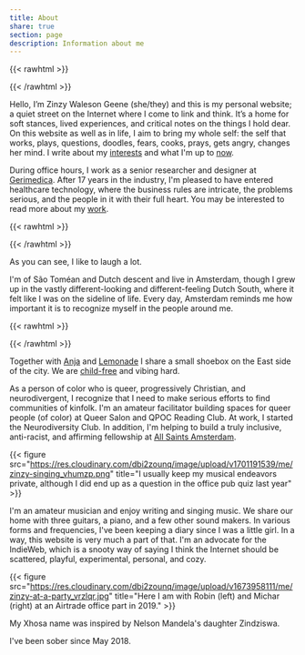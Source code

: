 ```yaml
---
title: About
share: true
section: page
description: Information about me
---
```


{{< rawhtml >}}
<div class="grid grid-cols-2 gap-1">
  <div>
    <img src="https://res.cloudinary.com/dbi2zounq/image/upload/v1667744670/me/zinzy-2_eixpog.jpg" alt="">
  </div>
  <div>
    <img src="https://res.cloudinary.com/dbi2zounq/image/upload/v1649240297/me/FullSizeRender_copy_y5whli.jpg" alt="">
  </div> 
</div>
{{< /rawhtml >}}

Hello, I’m Zinzy Waleson Geene (she/they) and this is my personal website; a quiet street on the Internet where I come to link and think. It’s a home for soft stances, lived experiences, and critical notes on the things I hold dear. On this website as well as in life, I aim to bring my whole self: the self that works, plays, questions, doodles, fears, cooks, prays, gets angry, changes her mind. I write about my [interests](/interests) and what I'm up to [now](/now).

During office hours, I work as a senior researcher and designer at [Gerimedica](https://gerimedica.nl/). After 17 years in the industry, I'm pleased to have entered healthcare technology, where the business rules are intricate, the problems serious, and the people in it with their full heart. You may be interested to read more about my [work](/work).

{{< rawhtml >}}
<div class="grid grid-cols-2 gap-1">
  <div>
    <img src="https://res.cloudinary.com/dbi2zounq/image/upload/c_fill,g_north_east,h_400,w_400/v1678291626/me/portugal_gpnogd.jpg" alt="">
  </div>
  <div>
    <img src="https://res.cloudinary.com/dbi2zounq/image/upload/c_fill,h_400,w_400/v1678291228/me/pride2019_iunghr.jpg" alt="">
  </div> 
</div>
{{< /rawhtml >}}

As you can see, I like to laugh a lot.

I'm of São Toméan and Dutch descent and live in Amsterdam, though I grew up in the vastly different-looking and different-feeling Dutch South, where it felt like I was on the sideline of life. Every day, Amsterdam reminds me how important it is to recognize myself in the people around me.

{{< rawhtml >}}
<div class="grid grid-cols-2 gap-1">
  <div>
    <img src="https://res.cloudinary.com/dbi2zounq/image/upload/v1668440273/me/six.jpg" alt="">
  </div>
  <div>
    <img src="https://res.cloudinary.com/dbi2zounq/image/upload/v1668440272/me/two.jpg" alt="">
  </div> 
</div>
{{< /rawhtml >}}

Together with [Anja](https://anjawaleson.notion.site/Anja-Waleson-0182c8df804b4b12ab6e70b5b5795a55) and [Lemonade](https://lemonade.waleson.us/) I share a small shoebox on the East side of the city. We are [child-free](https://en.wikipedia.org/wiki/Voluntary_childlessness) and vibing hard.

As a person of color who is queer, progressively Christian, and neurodivergent, I recognize that I need to make serious efforts to find communities of kinfolk. I'm an amateur facilitator building spaces for queer people (of color) at Queer Salon and QPOC Reading Club. At work, I started the Neurodiversity Club. In addition, I'm helping to build a truly inclusive, anti-racist, and affirming fellowship at [All Saints Amsterdam](https://allsaintsamsterdam.church/).

{{< figure src="https://res.cloudinary.com/dbi2zounq/image/upload/v1701191539/me/zinzy-singing_vhumzp.png" title="I usually keep my musical endeavors private, although I did end up as a question in the office pub quiz last year" >}}

I'm an amateur musician and enjoy writing and singing music. We share our home with three guitars, a piano, and a few other sound makers. In various forms and frequencies, I've been keeping a diary since I was a little girl. In a way, this website is very much a part of that. I'm an advocate for the IndieWeb, which is a snooty way of saying I think the Internet should be scattered, playful, experimental, personal, and cozy.

{{< figure src="https://res.cloudinary.com/dbi2zounq/image/upload/v1673958111/me/zinzy-at-a-party_vrzlqr.jpg" title="Here I am with Robin (left) and Michar (right) at an Airtrade office part in 2019." >}}

My Xhosa name was inspired by Nelson Mandela's daughter Zindziswa. 

I've been sober since May 2018.